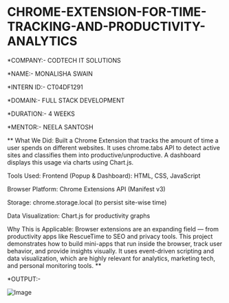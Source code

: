 # CHROME-EXTENSION-FOR-TIME-TRACKING-AND-PRODUCTIVITY-ANALYTICS

*COMPANY:- CODTECH IT SOLUTIONS

*NAME:- MONALISHA SWAIN

*INTERN ID:- CT04DF1291

*DOMAIN:- FULL STACK DEVELOPMENT

*DURATION:- 4 WEEKS

*MENTOR:- NEELA SANTOSH

**
What We Did:
Built a Chrome Extension that tracks the amount of time a user spends on different websites. It uses chrome.tabs API to detect active sites and classifies them into productive/unproductive. A dashboard displays this usage via charts using Chart.js.

 Tools Used:
Frontend (Popup & Dashboard): HTML, CSS, JavaScript

Browser Platform: Chrome Extensions API (Manifest v3)

Storage: chrome.storage.local (to persist site-wise time)

Data Visualization: Chart.js for productivity graphs

 Why This is Applicable:
Browser extensions are an expanding field — from productivity apps like RescueTime to SEO and privacy tools. This project demonstrates how to build mini-apps that run inside the browser, track user behavior, and provide insights visually. It uses event-driven scripting and data visualization, which are highly relevant for analytics, marketing tech, and personal monitoring tools. **

*OUTPUT:- 

![Image](https://github.com/user-attachments/assets/06f065f0-f29e-4b9c-a074-3be345886975)
